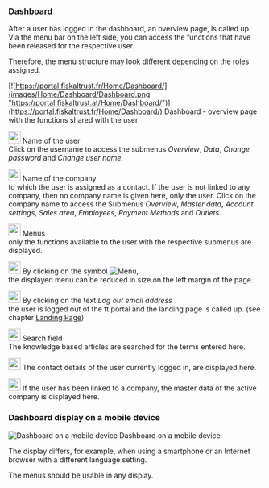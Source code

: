 ### Dashboard

After a user has logged in the dashboard, an overview page, is called up. Via the menu bar on the left side, you can access the functions that have been released for the respective user.

Therefore, the menu structure may look different depending on the roles assigned.

[![https://portal.fiskaltrust.fr/Home/Dashboard/](images/Home/Dashboard/Dashboard.png "https://portal.fiskaltrust.at/Home/Dashboard/")](https://portal.fiskaltrust.fr/Home/Dashboard/)
Dashboard - overview page with the functions shared with the user

<img src="../images/Numbers/circle-1o.svg" width="24px"> Name of the user<br>Click on the username to access the submenus *Overview*, *Data*, *Change password* and *Change user name*.

<img src="../images/Numbers/circle-2o.svg" width="24px"> Name of the company<br>to which the user is assigned as a contact. If the user is not linked to any company, then no company name is given here, only the user. Click on the company name to access the Submenus *Overview*, *Master data*, *Account settings*, *Sales area*, *Employees*, *Payment Methods* and *Outlets*.

<img src="../images/Numbers/circle-3o.svg" width="24px"> Menus<br>only the functions available to the user with the respective submenus are displayed.

<img src="../images/Numbers/circle-4o.svg" width="24px"> By clicking on the symbol ![Menu](../images/Buttons/028.png "Menu"),<br>the displayed menu can be reduced in size on the left margin of the page.

<img src="../images/Numbers/circle-5o.svg" width="24px"> By clicking on the text _Log out email address_<br>the user is logged out of the ft.portal and the landing page is called up. (see chapter [Landing Page](portal.md#landing-page))

<img src="../images/Numbers/circle-6o.svg" width="24px"> Search field<br>The knowledge based articles are searched for the terms entered here.

<img src="../images/Numbers/circle-7o.svg" width="24px"> The contact details of the user currently logged in, are displayed here.

<img src="../images/Numbers/circle-8o.svg" width="24px"> If the user has been linked to a company, the master data of the active company is displayed here.

### Dashboard display on a mobile device

![Dashboard on a mobile device](../handbook-at/images/portal-sandbox.fiskaltrust.at/Home/Dashboard/002.png)
Dashboard on a mobile device

The display differs, for example, when using a smartphone or an Internet browser with a different language setting.

The menus should be usable in any display.
